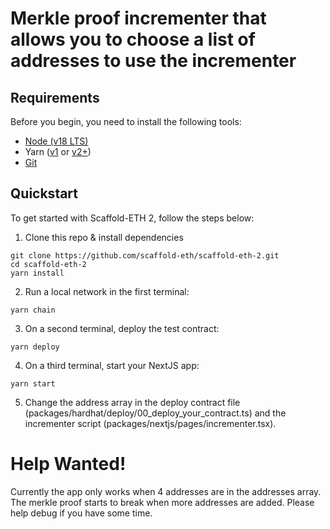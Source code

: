 # Merkle proof incrementer that allows you to choose a list of addresses to use the incrementer


## Requirements

Before you begin, you need to install the following tools:

- [Node (v18 LTS)](https://nodejs.org/en/download/)
- Yarn ([v1](https://classic.yarnpkg.com/en/docs/install/) or [v2+](https://yarnpkg.com/getting-started/install))
- [Git](https://git-scm.com/downloads)

## Quickstart

To get started with Scaffold-ETH 2, follow the steps below:

1. Clone this repo & install dependencies

```
git clone https://github.com/scaffold-eth/scaffold-eth-2.git
cd scaffold-eth-2
yarn install
```

2. Run a local network in the first terminal:

```
yarn chain
```

3. On a second terminal, deploy the test contract:

```
yarn deploy
```

4. On a third terminal, start your NextJS app:

```
yarn start
```


5. Change the address array in the deploy contract file (packages/hardhat/deploy/00_deploy_your_contract.ts) and the incrementer script (packages/nextjs/pages/incrementer.tsx).

# Help Wanted!

Currently the app only works when 4 addresses are in the addresses array. The merkle proof starts to break when more addresses are added. Please help debug if you have some time.